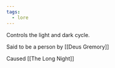 ```yaml
---
tags:
  - lore
---
```

Controls the light and dark cycle. 

Said to be a person by [[Deus Gremory]]

Caused [[The Long Night]]


